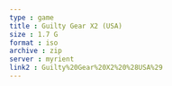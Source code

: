 ```yaml
---
type : game
title : Guilty Gear X2 (USA)
size : 1.7 G
format : iso
archive : zip
server : myrient
link2 : Guilty%20Gear%20X2%20%28USA%29
---
```

